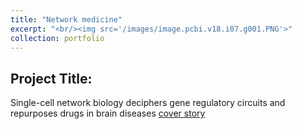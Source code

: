 ```yaml
---
title: "Network medicine"
excerpt: "<br/><img src='/images/image.pcbi.v18.i07.g001.PNG'>"
collection: portfolio
---
```


## Project Title:
Single-cell network biology deciphers gene regulatory circuits and repurposes drugs in brain diseases
[cover story](https://journals.plos.org/ploscompbiol/article?id=10.1371/image.pcbi.v18.i07)	
 

